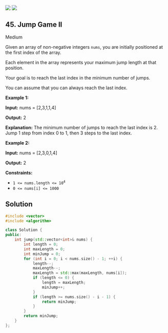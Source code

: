 [![](https://img.shields.io/github/stars/javadev/LeetCode-in-All?label=Stars&style=flat-square)](https://github.com/javadev/LeetCode-in-All)
[![](https://img.shields.io/github/forks/javadev/LeetCode-in-All?label=Fork%20me%20on%20GitHub%20&style=flat-square)](https://github.com/javadev/LeetCode-in-All/fork)

## 45\. Jump Game II

Medium

Given an array of non-negative integers `nums`, you are initially positioned at the first index of the array.

Each element in the array represents your maximum jump length at that position.

Your goal is to reach the last index in the minimum number of jumps.

You can assume that you can always reach the last index.

**Example 1:**

**Input:** nums = [2,3,1,1,4]

**Output:** 2

**Explanation:** The minimum number of jumps to reach the last index is 2. Jump 1 step from index 0 to 1, then 3 steps to the last index. 

**Example 2:**

**Input:** nums = [2,3,0,1,4]

**Output:** 2 

**Constraints:**

*   <code>1 <= nums.length <= 10<sup>4</sup></code>
*   `0 <= nums[i] <= 1000`

## Solution

```cpp
#include <vector>
#include <algorithm>

class Solution {
public:
    int jump(std::vector<int>& nums) {
        int length = 0;
        int maxLength = 0;
        int minJump = 0;
        for (int i = 0; i < nums.size() - 1; ++i) {
            length--;
            maxLength--;
            maxLength = std::max(maxLength, nums[i]);
            if (length <= 0) {
                length = maxLength;
                minJump++;
            }
            if (length >= nums.size() - i - 1) {
                return minJump;
            }
        }
        return minJump;
    }
};
```
